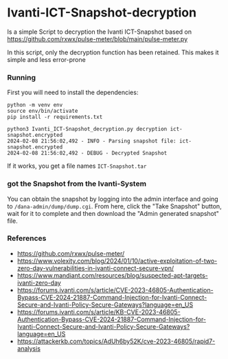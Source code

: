 # Ivanti-ICT-Snapshot-decryption

Is a simple Script to decryption the Ivanti ICT-Snapshot based on https://github.com/rxwx/pulse-meter/blob/main/pulse-meter.py

In this script, only the decryption function has been retained. This makes it simple and less error-prone

### Running

First you will need to install the dependencies:

```
python -m venv env
source env/bin/activate
pip install -r requirements.txt
```

```
python3 Ivanti_ICT-Snapshot_decryption.py decryption ict-snapshot.encrypted
2024-02-08 21:56:02,492 - INFO - Parsing snapshot file: ict-snapshot.encrypted
2024-02-08 21:56:02,492 - DEBUG - Decrypted Snapshot
```
If it works, you get a file names `ICT-Snapshot.tar`

### got the Snapshot from the Ivanti-System
You can obtain the snapshot by logging into the admin interface and going to `/dana-admin/dump/dump.cgi`.
From here, click the "Take Snapshot" button, wait for it to complete and then download the "Admin generated snapshot" file.

### References
* https://github.com/rxwx/pulse-meter/
* https://www.volexity.com/blog/2024/01/10/active-exploitation-of-two-zero-day-vulnerabilities-in-ivanti-connect-secure-vpn/
* https://www.mandiant.com/resources/blog/suspected-apt-targets-ivanti-zero-day
* https://forums.ivanti.com/s/article/CVE-2023-46805-Authentication-Bypass-CVE-2024-21887-Command-Injection-for-Ivanti-Connect-Secure-and-Ivanti-Policy-Secure-Gateways?language=en_US
* https://forums.ivanti.com/s/article/KB-CVE-2023-46805-Authentication-Bypass-CVE-2024-21887-Command-Injection-for-Ivanti-Connect-Secure-and-Ivanti-Policy-Secure-Gateways?language=en_US
* https://attackerkb.com/topics/AdUh6by52K/cve-2023-46805/rapid7-analysis
